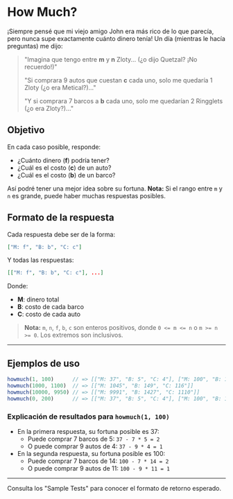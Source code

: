 # How Much?

¡Siempre pensé que mi viejo amigo John era más rico de lo que parecía, pero nunca supe exactamente cuánto dinero tenía! Un día (mientras le hacía preguntas) me dijo:

> "Imagina que tengo entre **m** y **n** Zloty... (¿o dijo Quetzal? ¡No recuerdo!)"
> 
> "Si comprara 9 autos que cuestan **c** cada uno, solo me quedaría 1 Zloty (¿o era Metical?)..."
> 
> "Y si comprara 7 barcos a **b** cada uno, solo me quedarían 2 Ringglets (¿o era Zloty?)..."

## Objetivo

En cada caso posible, responde:
- ¿Cuánto dinero (**f**) podría tener?
- ¿Cuál es el costo (**c**) de un auto?
- ¿Cuál es el costo (**b**) de un barco?

Así podré tener una mejor idea sobre su fortuna. **Nota:** Si el rango entre `m` y `n` es grande, puede haber muchas respuestas posibles.

## Formato de la respuesta

Cada respuesta debe ser de la forma:

```json
["M: f", "B: b", "C: c"]
```

Y todas las respuestas:

```json
[["M: f", "B: b", "C: c"], ...]
```

Donde:
- **M**: dinero total
- **B**: costo de cada barco
- **C**: costo de cada auto

> **Nota:** `m`, `n`, `f`, `b`, `c` son enteros positivos, donde `0 <= m <= n` o `m >= n >= 0`. Los extremos son inclusivos.

---

## Ejemplos de uso

```typescript
howmuch(1, 100)      // => [["M: 37", "B: 5", "C: 4"], ["M: 100", "B: 14", "C: 11"]]
howmuch(1000, 1100)  // => [["M: 1045", "B: 149", "C: 116"]]
howmuch(10000, 9950) // => [["M: 9991", "B: 1427", "C: 1110"]]
howmuch(0, 200)      // => [["M: 37", "B: 5", "C: 4"], ["M: 100", "B: 14", "C: 11"], ["M: 163", "B: 23", "C: 18"]]
```

### Explicación de resultados para `howmuch(1, 100)`

- En la primera respuesta, su fortuna posible es 37:
  - Puede comprar 7 barcos de 5: `37 - 7 * 5 = 2`
  - O puede comprar 9 autos de 4: `37 - 9 * 4 = 1`
- En la segunda respuesta, su fortuna posible es 100:
  - Puede comprar 7 barcos de 14: `100 - 7 * 14 = 2`
  - O puede comprar 9 autos de 11: `100 - 9 * 11 = 1`

---

Consulta los "Sample Tests" para conocer el formato de retorno esperado.
